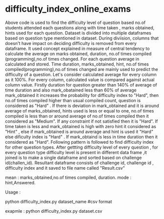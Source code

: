 # difficulty_index_online_exams

  Above code is used to find the difficulty level of question based no.of students attended each questions along with time taken , marks
obtained,  hints used for each question. Dataset is divided into multiple dataframes based on question type mentioned in dataset. During
diviision, columns that doesn't have impact on deciding difficulty is removed from every dataframe. It used concept explained in measure of
central tendency to calculate the average on marks obtained, duration, no.of times compiled (programming),no.of times changed. For each 
question average in calculated and stored. Time duration, marks_obtained, hint, no.of times compiled(programming),no.of times changed are 
mainly used to predict the difficulty of a question. Let's consider calculated average for every column as it 100%. For every column, 
calculated value is compared against actual column value. 
  Firstly duration for question greater than 140% of average of time duration and also mark_obatained less than 60% of average 
mark_obtained it increases the probability for difficulty index to "Hard", then no.of times compiled higher than usual compiled count,
question is considered as "Hard" . If there is deviation in mark_obtained and it is around average of marks_obtained, hints used is
less or equal to one, no.of times compiled is less than or around average of no.of times compiled then it considered as "Medium". If any
constraint if not satisfied then it is "Hard". If time taken is less and mark_obtained is high with zero hint it considered as "Hint" ,
else if mark_obtained is around average and hint is used it "Hard" else dificulty index is "Hard" . If mark_obtaind is less in time
duration then it considered as "Hard". Following pattern is followed to find difficulty index for other question types.
  After gettting difficulty level of every question , for every question type difficulty level is present in different data frame ,it
joined is to make a single dataframe and sorted based on challenge id(challen_id). Resultant dataframe consists of challenge id, challenge id , difficulty index and it saved to file name called "Result.csv"

mean : marks_obtained,no.of times compiled, duration.
mode : hint,Answered.

Usage :

python difficulty_index.py dataset_name   #csv format
  
exapmle : python difficulty_index.py dataset.csv
